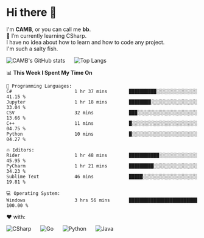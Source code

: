 # Hi there 👋
<!--
**CAMB-dev/CAMB-dev** is a ✨ _special_ ✨ repository because its `README.md` (this file) appears on your GitHub profile.

Here are some ideas to get you started:

- 🔭 I’m currently working on ...
- 🌱 I’m currently learning ...
- 👯 I’m looking to collaborate on ...
- 🤔 I’m looking for help with ...
- 💬 Ask me about ...
- 📫 How to reach me: ...
- 😄 Pronouns: ...
- ⚡ Fun fact: ...
-->
 I'm **CAMB**, or you can call me **bb**.  
 🌱 I’m currently learning CSharp.  
 I have no idea about how to learn and how to code any project.  
 I'm such a salty fish.
 
 
![CAMB's GitHub stats](https://github-readme-stats.vercel.app/api?username=CAMB-dev&show_icons=true&theme=tokyonight)
&nbsp;&nbsp;&nbsp;&nbsp;
![Top Langs](https://github-readme-stats.vercel.app/api/top-langs/?username=CAMB-dev&langs_count=5&theme=tokyonight)


<!--START_SECTION:waka-->
📊 **This Week I Spent My Time On** 

```text
💬 Programming Languages: 
C#                       1 hr 37 mins        ██████████░░░░░░░░░░░░░░░   41.15 % 
Jupyter                  1 hr 18 mins        ████████░░░░░░░░░░░░░░░░░   33.04 % 
CSV                      32 mins             ███░░░░░░░░░░░░░░░░░░░░░░   13.66 % 
C++                      11 mins             █░░░░░░░░░░░░░░░░░░░░░░░░   04.75 % 
Python                   10 mins             █░░░░░░░░░░░░░░░░░░░░░░░░   04.27 % 

🔥 Editors: 
Rider                    1 hr 48 mins        ███████████░░░░░░░░░░░░░░   45.95 % 
PyCharm                  1 hr 21 mins        █████████░░░░░░░░░░░░░░░░   34.23 % 
Sublime Text             46 mins             █████░░░░░░░░░░░░░░░░░░░░   19.81 % 

💻 Operating System: 
Windows                  3 hrs 56 mins       █████████████████████████   100.00 % 
```


<!--END_SECTION:waka-->


❤ with:

![CSharp](https://img.shields.io/badge/CSharp-%23512BD4?style=for-the-badge&logo=.net)
&nbsp;&nbsp;&nbsp;&nbsp;
![Go](https://img.shields.io/badge/Go-000000?style=for-the-badge&logo=go)
&nbsp;&nbsp;&nbsp;&nbsp;
![Python](https://img.shields.io/badge/Python-000000?style=for-the-badge&logo=python)
&nbsp;&nbsp;&nbsp;&nbsp;
![Java](https://img.shields.io/badge/Java-964B00?style=for-the-badge&logo=openjdk)
